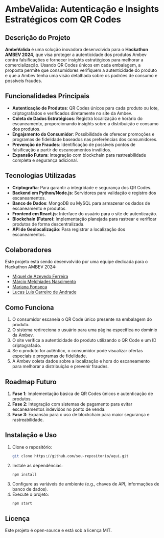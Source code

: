 
# **AmbeValida: Autenticação e Insights Estratégicos com QR Codes**

## **Descrição do Projeto**
**AmbeValida** é uma solução inovadora desenvolvida para o **Hackathon AMBEV 2024**, que visa proteger a autenticidade dos produtos Ambev contra falsificações e fornecer insights estratégicos para melhorar a comercialização. Usando QR Codes únicos em cada embalagem, a proposta permite que consumidores verifiquem a autenticidade do produto e que a Ambev tenha uma visão detalhada sobre os padrões de consumo e possíveis fraudes.

## **Funcionalidades Principais**
- **Autenticação de Produtos**: QR Codes únicos para cada produto ou lote, criptografados e verificados diretamente no site da Ambev.
- **Coleta de Dados Estratégicos**: Registra localização e horário do escaneamento, proporcionando insights sobre a distribuição e consumo dos produtos.
- **Engajamento do Consumidor**: Possibilidade de oferecer promoções e programas de fidelidade baseados nas preferências dos consumidores.
- **Prevenção de Fraudes**: Identificação de possíveis pontos de falsificação a partir de escaneamentos inválidos.
- **Expansão Futura**: Integração com blockchain para rastreabilidade completa e segurança adicional.

## **Tecnologias Utilizadas**
- **Criptografia**: Para garantir a integridade e segurança dos QR Codes.
- **Backend em Python/Node.js**: Servidores para validação e registro dos escaneamentos.
- **Banco de Dados**: MongoDB ou MySQL para armazenar os dados de escaneamento e produtos.
- **Frontend em React.js**: Interface do usuário para o site de autenticação.
- **Blockchain (Futuro)**: Implementação planejada para rastrear e verificar produtos de forma descentralizada.
- **API de Geolocalização**: Para registrar a localização dos escaneamentos.

## **Colaboradores**
Este projeto está sendo desenvolvido por uma equipe dedicada para o Hackathon AMBEV 2024:
- [Miguel de Azevedo Ferreira](https://github.com/miguelferreiraZ)
- [Márcio Melchiades Nascimento](https://github.com/marciomn01)
- [Mariana Fonseca](https://github.com/fonsecamc)
- [Lucas Luis Carreiro de Andrade](https://github.com/luucasluuis)

## **Como Funciona**
1. O consumidor escaneia o QR Code único presente na embalagem do produto.
2. O sistema redireciona o usuário para uma página específica no domínio da Ambev.
3. O site verifica a autenticidade do produto utilizando o QR Code e um ID criptografado.
4. Se o produto for autêntico, o consumidor pode visualizar ofertas especiais e programas de fidelidade.
5. A Ambev coleta dados sobre a localização e hora do escaneamento para melhorar a distribuição e prevenir fraudes.

## **Roadmap Futuro**
1. **Fase 1**: Implementação básica de QR Codes únicos e autenticação de produtos.
2. **Fase 2**: Integração com sistemas de pagamento para evitar escaneamentos indevidos no ponto de venda.
3. **Fase 3**: Expansão para o uso de blockchain para maior segurança e rastreabilidade.

## **Instalação e Uso**
1. Clone o repositório:
   ```bash
   git clone https://github.com/seu-repositorio/aqui.git
   ```
2. Instale as dependências:
   ```bash
   npm install
   ```
3. Configure as variáveis de ambiente (e.g., chaves de API, informações de banco de dados).
4. Execute o projeto:
   ```bash
   npm start
   ```

## **Licença**
Este projeto é open-source e está sob a licença MIT.

